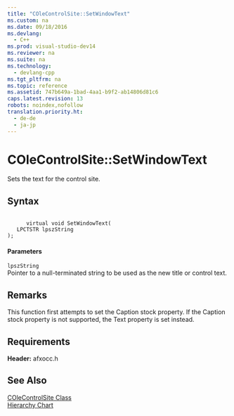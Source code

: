 ```yaml
---
title: "COleControlSite::SetWindowText"
ms.custom: na
ms.date: 09/18/2016
ms.devlang: 
  - C++
ms.prod: visual-studio-dev14
ms.reviewer: na
ms.suite: na
ms.technology: 
  - devlang-cpp
ms.tgt_pltfrm: na
ms.topic: reference
ms.assetid: 747b649a-1bad-4aa1-b9f2-ab14806d81c6
caps.latest.revision: 13
robots: noindex,nofollow
translation.priority.ht: 
  - de-de
  - ja-jp
---
```

# COleControlSite::SetWindowText
Sets the text for the control site.  
  
## Syntax  
  
```  
  
      virtual void SetWindowText(  
   LPCTSTR lpszString   
);  
```  
  
#### Parameters  
 `lpszString`  
 Pointer to a null-terminated string to be used as the new title or control text.  
  
## Remarks  
 This function first attempts to set the Caption stock property. If the Caption stock property is not supported, the Text property is set instead.  
  
## Requirements  
 **Header:** afxocc.h  
  
## See Also  
 [COleControlSite Class](../vs140/COleControlSite-Class.md)   
 [Hierarchy Chart](../vs140/Hierarchy-Chart.md)